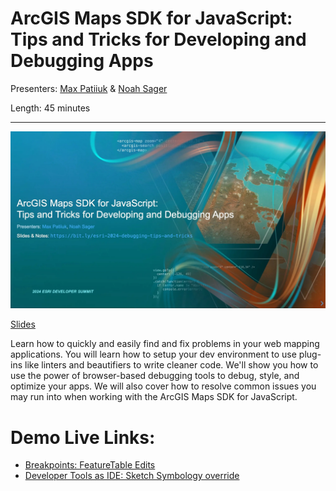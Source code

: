 # ArcGIS Maps SDK for JavaScript: Tips and Tricks for Developing and Debugging Apps

Presenters: [Max Patiiuk](https://github.com/maxpatiiuk) &
[Noah Sager](https://github.com/NoashX)

Length: 45 minutes

---

[![Debugging Tips and Tricks Title Slide](./header-slide.webp)](https://github.com/banuelosj/DevSummit-presentation/blob/main/2024/debugging-tips-and-tricks/slides.pdf?raw=true)

[Slides](https://github.com/banuelosj/DevSummit-presentation/blob/main/2024/debugging-tips-and-tricks/slides.pdf?raw=true)

Learn how to quickly and easily find and fix problems in your web mapping
applications. You will learn how to setup your dev environment to use plug-ins
like linters and beautifiers to write cleaner code. We'll show you how to use
the power of browser-based debugging tools to debug, style, and optimize your
apps. We will also cover how to resolve common issues you may run into when
working with the ArcGIS Maps SDK for JavaScript.

# Demo Live Links:

- [Breakpoints: FeatureTable Edits](https://banuelosj.github.io/DevSummit-presentation/2023/debugging-tips-and-tricks/demos/feature-table-edits)
- [Developer Tools as IDE: Sketch Symbology override](https://banuelosj.github.io/DevSummit-presentation/2023/debugging-tips-and-tricks/demos/sketch-geometries-custom)
